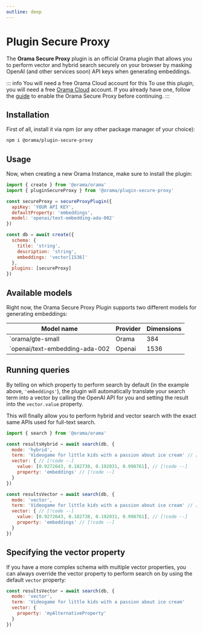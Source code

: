 ```yaml
---
outline: deep
---
```


# Plugin Secure Proxy

The **Orama Secure Proxy** plugin is an official Orama plugin that allows you to perform vector and hybrid search securely on your browser by masking OpenAI (and other services soon) API keys when generating embeddings.

::: info You will need a free Orama Cloud account for this
To use this plugin, you will need a free [Orama Cloud](https://cloud.oramasearch.com) account. If you already have one, follow the [guide](/cloud/orama-ai/orama-secure-proxy.html) to enable the Orama Secure Proxy before continuing.
:::

## Installation

First of all, install it via npm (or any other package manager of your choice):

```sh
npm i @orama/plugin-secure-proxy
```

## Usage

Now, when creating a new Orama Instance, make sure to install the plugin:

```js
import { create } from '@orama/orama'
import { pluginSecureProxy } from '@orama/plugin-secure-proxy'

const secureProxy = secureProxyPlugin({
  apiKey: 'YOUR API KEY',
  defaultProperty: 'embeddings',
  model: 'openai/text-embedding-ada-002'
})

const db = await create({
  schema: {
    title: 'string',
    description: 'string',
    embeddings: 'vector[1536]'
  },
  plugins: [secureProxy]
})
```

## Available models

Right now, the Orama Secure Proxy Plugin supports two different models for generating embeddings:

| Model name                     | Provider | Dimensions |
| ------------------------------ | -------- | ---------- |
| `orama/gte-small               | Orama    | 384        |
| `openai/text-embedding-ada-002 | Openai   | 1536       |

## Running queries

By telling on which property to perform search by default (in the example above, `'embeddings'`), the plugin will automatically translate your search term into a vector by calling the OpenAI API for you and setting the result into the `vector.value` property.

This will finally allow you to perform hybrid and vector search with the exact same APIs used for full-text search. 

```js
import { search } from '@orama/orama'

const resultsHybrid = await search(db, {
  mode: 'hybrid',
  term: 'Videogame for little kids with a passion about ice cream' // [!code ++]
  vector: { // [!code --]
    value: [0.9272643, 0.182738, 0.192031, 0.998761], // [!code --]
    property: 'embeddings' // [!code --]
  }
})

const resultsVector = await search(db, {
  mode: 'vector',
  term: 'Videogame for little kids with a passion about ice cream' // [!code ++]
  vector: { // [!code --]
    value: [0.9272643, 0.182738, 0.192031, 0.998761], // [!code --]
    property: 'embeddings' // [!code --]
  }
})
```

## Specifying the vector property

If you have a more complex schema with multiple vector properties, you can always override the vector property to perform search on by using the default `vector` property:

```js
const resultsVector = await search(db, {
  mode: 'vector',
  term: 'Videogame for little kids with a passion about ice cream'
  vector: {
    property: 'myAlternativeProperty'
  }
})
```